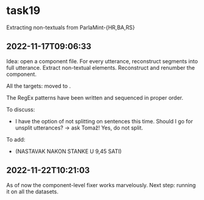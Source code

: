 # task19
Extracting non-textuals from ParlaMint-{HR,BA,RS}

## 2022-11-17T09:06:33

Idea: open a component file. For every utterance, reconstruct segments into full utterance. Extract non-textual elements. Reconstruct and renumber the component.

All the targets: moved to [](000_triggers.txt).

The RegEx patterns have been written and sequenced in proper order.

To discuss:
* I have the option of not splitting on sentences this time. Should I go for unsplit utterances? -> ask Tomaž! Yes, do not split.

To add:
* (NASTAVAK NAKON STANKE U 9,45 SATI)

## 2022-11-22T10:21:03

As of now the component-level fixer works marvelously. Next step: running it on all the datasets.